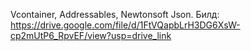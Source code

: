 Vcontainer, Addressables, Newtonsoft Json.
Билд: https://drive.google.com/file/d/1FtVQapbLrH3DG6XsW-cp2mUtP6_RpvEF/view?usp=drive_link
